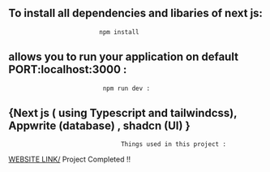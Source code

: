 ## To install all dependencies and libaries of next js: 
                             npm install

## allows you to run your application on default PORT:localhost:3000 :
                              npm run dev : 
      


##  {Next js ( using Typescript and tailwindcss), Appwrite (database) , shadcn (UI) }
                                   Things used in this project : 
         


<a href="https://store-kgvs9zxuw-varunjoshi-19s-projects.vercel.app">WEBSITE LINK/</a>
 Project Completed !!
